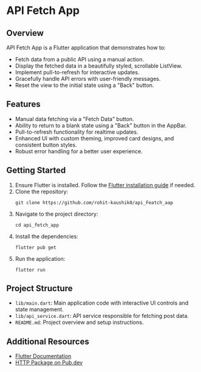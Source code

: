 # API Fetch App

## Overview

API Fetch App is a Flutter application that demonstrates how to:
- Fetch data from a public API using a manual action.
- Display the fetched data in a beautifully styled, scrollable ListView.
- Implement pull-to-refresh for interactive updates.
- Gracefully handle API errors with user-friendly messages.
- Reset the view to the initial state using a "Back" button.

## Features

- Manual data fetching via a "Fetch Data" button.
- Ability to return to a blank state using a "Back" button in the AppBar.
- Pull-to-refresh functionality for realtime updates.
- Enhanced UI with custom theming, improved card designs, and consistent button styles.
- Robust error handling for a better user experience.

## Getting Started

1. Ensure Flutter is installed. Follow the [Flutter installation guide](https://docs.flutter.dev/get-started/install) if needed.
2. Clone the repository:
   ```
   git clone https://github.com/rohit-kaushik0/api_Featch_aap
   ```
3. Navigate to the project directory:
   ```
   cd api_fetch_app
   ```
4. Install the dependencies:
   ```
   flutter pub get
   ```
5. Run the application:
   ```
   flutter run
   ```

## Project Structure

- `lib/main.dart`: Main application code with interactive UI controls and state management.
- `lib/api_service.dart`: API service responsible for fetching post data.
- `README.md`: Project overview and setup instructions.

## Additional Resources

- [Flutter Documentation](https://docs.flutter.dev/)
- [HTTP Package on Pub.dev](https://pub.dev/packages/http)
